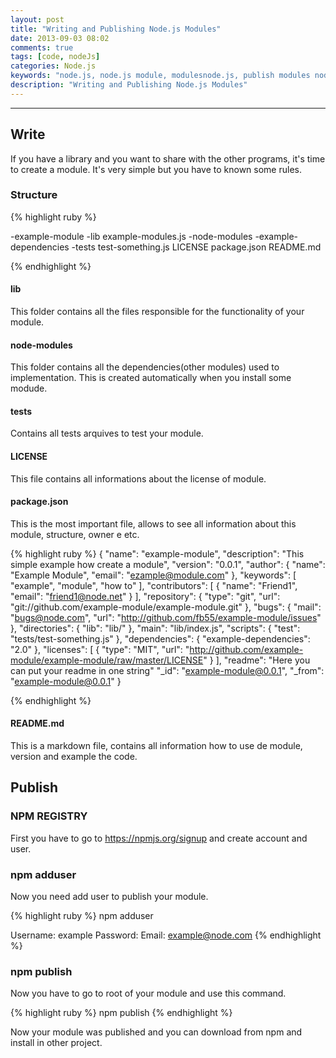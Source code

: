 ```yaml
---
layout: post
title: "Writing and Publishing Node.js Modules"
date: 2013-09-03 08:02
comments: true
tags: [code, nodeJs] 
categories: Node.js
keywords: "node.js, node.js module, modulesnode.js, publish modules node.js, write modules node.js"
description: "Writing and Publishing Node.js Modules"
---
```


---
<!--more-->

## Write

If you have a library and you want to share with the other programs, it's time to create a module. It's very simple but you have to known some rules.

### Structure 

{% highlight ruby %}

-example-module
	-lib
		example-modules.js
	-node-modules
		-example-dependencies
	-tests
	 	test-something.js
	LICENSE
	package.json
	README.md 
	
{% endhighlight %}

#### lib
This folder contains all the files responsible for the functionality of your module.

#### node-modules
This folder contains all the dependencies(other modules) used to implementation. This is created automatically when you install some modude.

#### tests
Contains all tests arquives to test your module.

#### LICENSE
This file contains all informations about the license of module.

#### package.json
This is the most important file, allows to see all information about this module, structure, owner e etc.

{% highlight ruby %}
{
  "name": "example-module",
  "description": "This simple example how create a module",
  "version": "0.0.1",
  "author": {
    "name": "Example Module",
    "email": "ezample@module.com"
  },
  "keywords": [
    "example",
    "module",
    "how to"
  ],
  "contributors": [
    {
      "name": "Friend1",
      "email": "friend1@node.net"
    }
  ],
  "repository": {
    "type": "git",
    "url": "git://github.com/example-module/example-module.git"
  },
  "bugs": {
    "mail": "bugs@node.com",
    "url": "http://github.com/fb55/example-module/issues"
  },
  "directories": {
    "lib": "lib/"
  },
  "main": "lib/index.js",
  "scripts": {
    "test": "tests/test-something.js"
  },
  "dependencies": {
    "example-dependencies": "2.0"
  },
  "licenses": [
    {
      "type": "MIT",
      "url": "http://github.com/example-module/example-module/raw/master/LICENSE"
    }
  ],
  "readme": "Here you can put your readme in one string"
  "_id": "example-module@0.0.1",
  "_from": "example-module@0.0.1"
}

{% endhighlight %}

#### README.md
This is a markdown file, contains all information how to use de module, version and example the code.

## Publish

### NPM REGISTRY
First you have to go to https://npmjs.org/signup and create account and user.

### npm adduser
Now you need add user to publish your module.

{% highlight ruby %}
 npm adduser
 
Username: example
Password: 
Email: example@node.com
{% endhighlight %}	

### npm publish
Now you have to go to root of your module and use this command.

{% highlight ruby %}
npm publish
{% endhighlight %}

Now your module was published and you can download from npm and install in other project. 